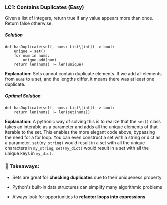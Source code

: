 ### LC1: Contains Duplicates (Easy)
Given a list of integers, return true if any value appears more than once. Return false otherwise.

##### Solution
```
def hasDuplicate(self, nums: List\[int]) -> bool:
	unique = set()
	for num in nums:
    	unique.add(num)
    return len(nums) != len(unique)
```
**Explanation:** Sets cannot contain duplicate elements. If we add all elements from `nums` to a set, and the lengths differ, it means there was at least one duplicate.


##### Optimal Solution
```
def hasDuplicate(self, nums: List\[int]) -> bool:
    return len(nums) != len(set(nums))
````
**Explanation:** A pythonic way of solving this is to realize that the `set()` class takes an interable as a parameter and adds all the unique elements of that iterable to the set. This enables the more elegant code above, bypassing the need for a for loop. You can even construct a set with a string or dict as a parameter. `set(my_string)` would result in a set with all the unique characters in `my_string`; `set(my_dict)` would result in a set with all the unique keys in `my_dict`.

### 🔑 Takeaways:

* Sets are great for **checking duplicates** due to their uniqueness property

* Python's built-in data structures can simplify many algorithmic problems

* Always look for opportunities to **refactor loops into expressions**
